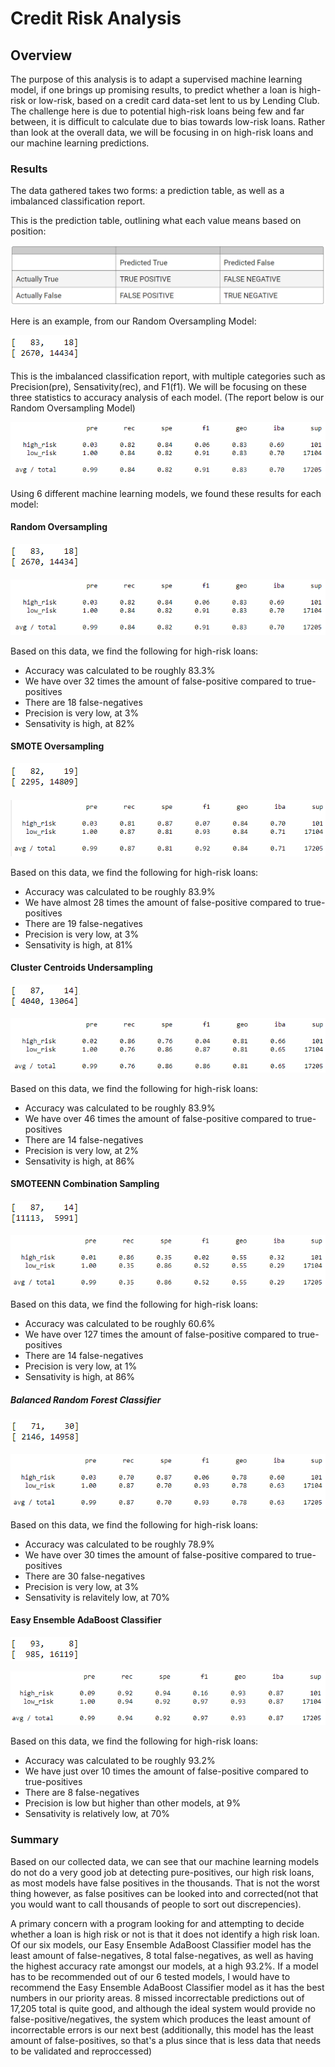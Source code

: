 # Credit Risk Analysis

## Overview
The purpose of this analysis is to adapt a supervised machine learning model, if one brings up promising results, to predict whether a loan is high-risk or low-risk, based on a credit card data-set lent to us by Lending Club. The challenge here is due to potential high-risk loans being few and far between, it is difficult to calculate due to bias towards low-risk loans. Rather than look at the overall data, we will be focusing in on high-risk loans and our machine learning predictions.

### Results
The data gathered takes two forms: a prediction table, as well as a imbalanced classification report.

This is the prediction table, outlining what each value means based on position:

![predictionTable](https://github.com/ElliottT99/Credit_Risk_Analysis/blob/main/Resources/predictionTable.PNG)

Here is an example, from our Random Oversampling Model:

![conMatRanOver](https://github.com/ElliottT99/Credit_Risk_Analysis/blob/main/Resources/Random%20Oversampling/conMatRanOver.PNG)

This is the imbalanced classification report, with multiple categories such as Precision(pre), Sensativity(rec), and F1(f1). We will be focusing on these three statistics to accuracy analysis of each model. (The report below is our Random Oversampling Model)

![imbClassRepRanOver](https://github.com/ElliottT99/Credit_Risk_Analysis/blob/main/Resources/Random%20Oversampling/imbClassRepRanOver.PNG)

Using 6 different machine learning models, we found these results for each model:

#### Random Oversampling

![conMatRanOver](https://github.com/ElliottT99/Credit_Risk_Analysis/blob/main/Resources/Random%20Oversampling/conMatRanOver.PNG)

![imbClassRepRanOver](https://github.com/ElliottT99/Credit_Risk_Analysis/blob/main/Resources/Random%20Oversampling/imbClassRepRanOver.PNG)

Based on this data, we find the following for high-risk loans:
* Accuracy was calculated to be roughly 83.3%
* We have over 32 times the amount of false-positive compared to true-positives
* There are 18 false-negatives
* Precision is very low, at 3%
* Sensativity is high, at 82%

#### SMOTE Oversampling

![conMatSMOTE](https://github.com/ElliottT99/Credit_Risk_Analysis/blob/main/Resources/SMOTE/conMatSMOTE.PNG)

![imbClassRepSMOTE](https://github.com/ElliottT99/Credit_Risk_Analysis/blob/main/Resources/SMOTE/imbClassRepSMOTE.PNG)

Based on this data, we find the following for high-risk loans:
* Accuracy was calculated to be roughly 83.9%
* We have almost 28 times the amount of false-positive compared to true-positives
* There are 19 false-negatives
* Precision is very low, at 3%
* Sensativity is high, at 81%

#### Cluster Centroids Undersampling

![conMatCC](https://github.com/ElliottT99/Credit_Risk_Analysis/blob/main/Resources/Cluster%20Centroids/conMatCC.PNG)

![imbClassRepCC](https://github.com/ElliottT99/Credit_Risk_Analysis/blob/main/Resources/Cluster%20Centroids/imbClassRepCC.PNG)

Based on this data, we find the following for high-risk loans:
* Accuracy was calculated to be roughly 83.9%
* We have over 46 times the amount of false-positive compared to true-positives
* There are 14 false-negatives
* Precision is very low, at 2%
* Sensativity is high, at 86%

#### SMOTEENN Combination Sampling

![conMatSMOTEENN](https://github.com/ElliottT99/Credit_Risk_Analysis/blob/main/Resources/SMOTEENN/conMatSMOTEENN.PNG)

![imbClassRepSMOTEENN](https://github.com/ElliottT99/Credit_Risk_Analysis/blob/main/Resources/SMOTEENN/imbClassRepSMOTEENN.PNG)

Based on this data, we find the following for high-risk loans:
* Accuracy was calculated to be roughly 60.6%
* We have over 127 times the amount of false-positive compared to true-positives
* There are 14 false-negatives
* Precision is very low, at 1%
* Sensativity is high, at 86%

##### Balanced Random Forest Classifier

![conMatBRFC](https://github.com/ElliottT99/Credit_Risk_Analysis/blob/main/Resources/Balanced%20Random%20Forest%20Classifier/conMatBRFC.PNG)

![imbClassRepBRFC](https://github.com/ElliottT99/Credit_Risk_Analysis/blob/main/Resources/Balanced%20Random%20Forest%20Classifier/imbClassRepBRFC.PNG)

Based on this data, we find the following for high-risk loans:
* Accuracy was calculated to be roughly 78.9%
* We have over 30 times the amount of false-positive compared to true-positives
* There are 30 false-negatives
* Precision is very low, at 3%
* Sensativity is relavitely low, at 70%

#### Easy Ensemble AdaBoost Classifier

![conMatEEAC](https://github.com/ElliottT99/Credit_Risk_Analysis/blob/main/Resources/Easy%20Ensemble%20AdaBoost%20Classifier/conMatEEAC.PNG)

![imbClassRepEEAC](https://github.com/ElliottT99/Credit_Risk_Analysis/blob/main/Resources/Easy%20Ensemble%20AdaBoost%20Classifier/imbClassRepEEAC.PNG)

Based on this data, we find the following for high-risk loans:
* Accuracy was calculated to be roughly 93.2%
* We have just over 10 times the amount of false-positive compared to true-positives
* There are 8 false-negatives
* Precision is low but higher than other models, at 9%
* Sensativity is relatively low, at 70%

### Summary
Based on our collected data, we can see that our machine learning models do not do a very good job at detecting pure-positives, our high risk loans, as most models have false positives in the thousands. That is not the worst thing however, as false positives can be looked into and corrected(not that you would want to call thousands of people to sort out discrepencies).

A primary concern with a program looking for and attempting to decide whether a loan is high risk or not is that it does not identify a high risk loan. Of our six models, our Easy Ensemble AdaBoost Classifier model has the least amount of false-negatives, 8 total false-negatives, as well as having the highest accuracy rate amongst our models, at a high 93.2%. If a model has to be recommended out of our 6 tested models, I would have to recommend the Easy Ensemble AdaBoost Classifier model as it has the best numbers in our priority areas. 8 missed incorrectable predictions out of 17,205 total is quite good, and although the ideal system would provide no false-positive/negatives, the system which produces the least amount of incorrectable errors is our next best (additionally, this model has the least amount of false-positives, so that's a plus since that is less data that needs to be validated and reproccessed)
